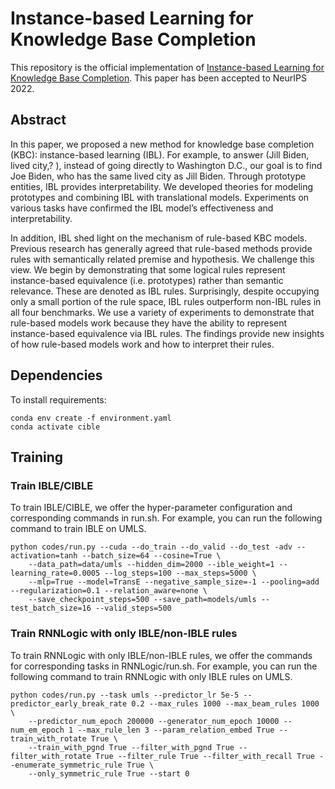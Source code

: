# Instance-based Learning for Knowledge Base Completion

This repository is the official implementation of [Instance-based Learning for Knowledge Base Completion](https://arxiv.org/abs/2110.13577). This paper has been accepted to NeurIPS 2022.

## Abstract
In this paper, we proposed a new method for knowledge base completion (KBC): instance-based learning (IBL). For example, to answer (Jill Biden, lived city,? ), instead of going directly to Washington D.C., our goal is to find Joe Biden, who has the same lived city as Jill Biden. Through prototype entities, IBL provides interpretability. We developed theories for modeling prototypes and combining IBL with translational models. Experiments on various tasks have confirmed the IBL model’s effectiveness and interpretability.

In addition, IBL shed light on the mechanism of rule-based KBC models. Previous research has generally agreed that rule-based methods provide rules with semantically related premise and hypothesis. We challenge this view. We begin by demonstrating that some logical rules represent instance-based equivalence (i.e. prototypes) rather than semantic relevance. These are denoted as IBL rules. Surprisingly, despite occupying only a small portion of the rule space, IBL rules outperform non-IBL rules in all four benchmarks. We use a variety of experiments to demonstrate that rule-based models work because they have the ability to represent instance-based equivalence via IBL rules. The findings provide new insights of how rule-based models work and how to interpret their rules.

## Dependencies

To install requirements:

```
conda env create -f environment.yaml
conda activate cible
```

## Training

### Train IBLE/CIBLE
To train IBLE/CIBLE, we offer the hyper-parameter configuration and corresponding commands in run.sh. For example, you can run the following command to train IBLE on UMLS.
```
python codes/run.py --cuda --do_train --do_valid --do_test -adv --activation=tanh --batch_size=64 --cosine=True \
    --data_path=data/umls --hidden_dim=2000 --ible_weight=1 --learning_rate=0.0005 --log_steps=100 --max_steps=5000 \
    --mlp=True --model=TransE --negative_sample_size=-1 --pooling=add --regularization=0.1 --relation_aware=none \
    --save_checkpoint_steps=500 --save_path=models/umls --test_batch_size=16 --valid_steps=500
```

### Train RNNLogic with only IBLE/non-IBLE rules
To train RNNLogic with only IBLE/non-IBLE rules, we offer the commands for corresponding tasks in RNNLogic/run.sh. For example, you can run the following command to train RNNLogic with only IBLE rules on UMLS.
```
python codes/run.py --task umls --predictor_lr 5e-5 --predictor_early_break_rate 0.2 --max_rules 1000 --max_beam_rules 1000 \
    --predictor_num_epoch 200000 --generator_num_epoch 10000 --num_em_epoch 1 --max_rule_len 3 --param_relation_embed True --train_with_rotate True \
    --train_with_pgnd True --filter_with_pgnd True --filter_with_rotate True --filter_rule True --filter_with_recall True --enumerate_symmetric_rule True \
    --only_symmetric_rule True --start 0
```
